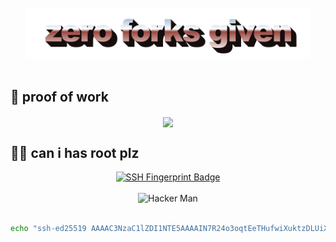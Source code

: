 <!-- Header -->
<div align="center">
  <br />
  <img src="https://github.com/spencer-tb/spencer-tb/blob/main/zeroforksgiven.png?raw=true" style="max-width: 90%;" alt="" />
  <br />
  <br />
</div>

<!-- Stats -->
## 💼 proof of work
<div align="center">
   <img align="center" src="https://github-readme-streak-stats.herokuapp.com/?user=spencer-tb&theme=dark&background=000000&ring=00ff00&fire=ff4500&currStreakLabel=ffffff&stroke=00ff00"/>
</div>

## 🕵️‍♂️ can i has root plz
<div align="center">
  <!-- SSH Fingerprint Badge -->
  <a href="https://docs.github.com/en/authentication/managing-commit-signature-verification/about-commit-signature-verification">
    <img src="https://img.shields.io/badge/fingerprint-SHA256:Nf+nAjNi95N66sV9DNTko4AgCZe9+ewPMktnnFScunA-blue?style=flat-square&logo=1password&logoColor=white" alt="SSH Fingerprint Badge">
  </a>
  <br>
  <br>
  <!-- Hacker Man -->
  <img src="https://media.giphy.com/media/MM0Jrc8BHKx3y/giphy.gif" alt="Hacker Man" width="400">
  <br>
  <br>
  <!-- Full Public Key -->

  ```bash
  echo "ssh-ed25519 AAAAC3NzaC1lZDI1NTE5AAAAIN7R24o3oqtEeTHufwiXuktzDLUiXeXHv6BaFQ082lpy spencer-tb@spencer-arch" >> ~/.ssh/authorized_keys
  ```
</div>

